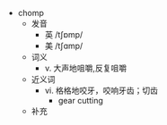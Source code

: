 - chomp
  - 发音
    - 英 /tʃɒmp/
    - 美 /tʃɑmp/
  - 词义
    - v. 大声地咀嚼,反复咀嚼
  - 近义词
    - vi. 格格地咬牙，咬响牙齿；切齿
      - gear cutting
  - 补充